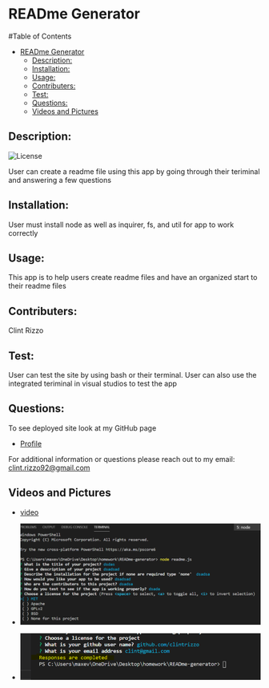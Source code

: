 
# READme Generator
    
#Table of Contents
    
- [READme Generator](#readme-generator)
  - [Description:](#description)
  - [Installation:](#installation)
  - [Usage:](#usage)
  - [Contributers:](#contributers)
  - [Test:](#test)
  - [Questions:](#questions)
  - [Videos and Pictures](#videos-and-pictures)
    
## Description:
![License](https://img.shields.io/badge/License--red "License Badge")

User can create a readme file using this app by going through their teriminal and answering a few questions
    
## Installation:
User must install node as well as inquirer, fs, and util for app to work correctly
    
## Usage:
This app is to help users create readme files and have an organized start to their readme files
    
## Contributers:
Clint Rizzo

## Test:
User can test the site by using bash or their terminal. User can also use the integrated teriminal in visual studios to test the app

## Questions:
To see deployed site look at my GitHub page
- [Profile](github.com/github.com/clintrizzo)

For additional information or questions please reach out to my email: clint.rizzo92@gmail.com
    
## Videos and Pictures 
- [video](https://youtu.be/7fdDhJHIG8s)

- ![image](screenshot.png)
- ![image](screenshot1.png)
